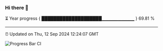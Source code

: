 ### Hi there 👋

⏳ Year progress { ████████████████████▁▁▁▁▁▁▁▁▁▁ } 69.81 %

---

⏰ Updated on Thu, 12 Sep 2024 12:24:07 GMT

![Progress Bar CI](https://github.com/liununu/liununu/workflows/Progress%20Bar%20CI/badge.svg)
